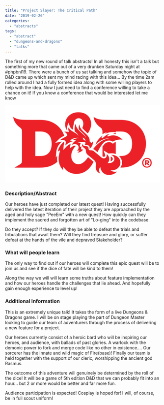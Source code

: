 ```yaml
---
title: "Project Slayer: The Critical Path"
date: "2019-02-26"
categories: 
  - "abstracts"
tags: 
  - "abstract"
  - "dungeons-and-dragons"
  - "talks"
---
```


The first of my new round of talk abstracts! In all honesty this isn't a talk but something more that came out of a very drunken Saturday night at #phpbnl19. There were a bunch of us sat talking and somehow the topic of D&D came up which sent my mind racing with this idea... By the time 2am rolled around I had a fully formed idea along with some willing players to help with the idea. Now I just need to find a conference willing to take a chance on it! If you know a conference that would be interested let me know

![](/assets/images/c7c3a029d172b33287003d26a0c693f9.png)

### **Description/Abstract**

Our heroes have just completed our latest quest! Having successfully delivered the latest iteration of their project they are approached by the aged and holy sage "PeeEm" with a new quest! How quickly can they implement the sacred and forgotten art of "Lo-ging" into the codebase

Do they accept? If they do will they be able to defeat the trials and tribulations that await them? Will they find treasure and glory, or suffer defeat at the hands of the vile and depraved Stakeholder?  

### **What will people learn**

The only way to find out if our heroes will complete this epic quest will be to join us and see if the dice of fate will be kind to them!

Along the way we will will learn some truths about feature implementation and how our heroes handle the challenges that lie ahead. And hopefully gain enough experience to level up!  

### **Additional Information**

This is an extremely unique talk! It takes the form of a live Dungeons & Dragons game. I will be on stage playing the part of Dungeon Master looking to guide our team of adventurers through the process of delivering a new feature for a project.

Our heroes currently consist of a heroic bard who will be inspiring our heroes, and audience, with ballads of past glories. A warlock with the demonic power to fork and merge code like no other in existence.... Our sorcerer has the innate and wild magic of Fire(base)! Finally our team is held together with the support of our cleric, worshipping the ancient god Rasmus.

The outcome of this adventure will genuinely be determined by the roll of the dice! It will be a game of 5th edition D&D that we can probably fit into an hour... but 2 or more would be better and far more fun.

Audience participation is expected! Cosplay is hoped for! I will, of course, be in full scout uniform!
